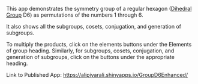 This app demonstrates the symmetry group of a regular hexagon ([Dihedral Group](https://en.wikipedia.org/wiki/Dihedral_group#Elements) D6) as permutations of the numbers 1 through 6.  

It also shows all the subgroups, cosets, conjugation, and generation of subgroups.

To multiply the products, click on the elements buttons under the Elements of group heading. Similarly, for subgroups, cosets, conjugation, and generation of subgroups, click on the buttons under the appropriate heading.

Link to Published App: https://alipiyarali.shinyapps.io/GroupD6Enhanced/